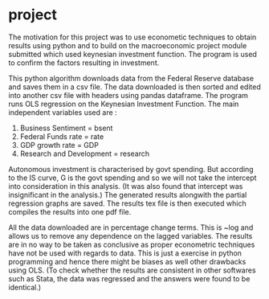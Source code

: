 # project
The motivation for this project was to use econometic techniques to obtain results using python and to
build on the macroeconomic project module submitted which used keynesian investment function. The program
is used to confirm the factors resulting in investment.

This python algorithm downloads data from the Federal Reserve database and saves them in a csv file.
The data downloaded is then sorted and edited into another csv file with headers using pandas dataframe. 
The program runs OLS regression on the Keynesian Investment Function. The main independent variables 
used are :
1. Business Sentiment = bsent
2. Federal Funds rate = rate
3. GDP growth rate = GDP
4. Research and Development = research

Autonomous investment is characterised by govt spending. But according to the IS curve, G is the 
govt spending and so we will not take the intercept into consideration in this analysis. 
(It was also found that intercept was insignificant in the analysis.)
The generated results alongwith the partial regression graphs are saved. The results tex file is then executed
which compiles the results into one pdf file. 

All the data downloaded are in percentage change terms. This is ~log and allows us to remove any dependence 
on the lagged variables. The results are in no way to be taken as conclusive as proper econometric techniques
have not be used with regards to data. This is just a exercise in python programming and hence there might be 
biases as well other drawbacks using OLS.
(To check whether the results are consistent in other softwares such as Stata, the data was regressed
and the answers were found to be identical.)

 
